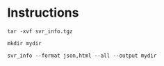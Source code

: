 # Instructions

```
tar -xvf svr_info.tgz

mkdir mydir

svr_info --format json,html --all --output mydir
```
